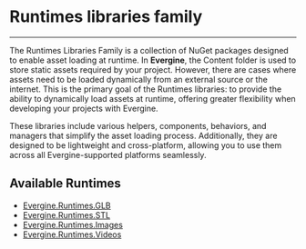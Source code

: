 # Runtimes libraries family

---
The Runtimes Libraries Family is a collection of NuGet packages designed to enable asset loading at runtime. In **Evergine**, the Content folder is used to store static assets required by your project. However, there are cases where assets need to be loaded dynamically from an external source or the internet. This is the primary goal of the Runtimes libraries: to provide the ability to dynamically load assets at runtime, offering greater flexibility when developing your projects with Evergine.

These libraries include various helpers, components, behaviors, and managers that simplify the asset loading process. Additionally, they are designed to be lightweight and cross-platform, allowing you to use them across all Evergine-supported platforms seamlessly.

## Available Runtimes

* [Evergine.Runtimes.GLB](model_runtime/index.md)
* [Evergine.Runtimes.STL](model_runtime/index.md)
* [Evergine.Runtimes.Images](image_runtime/index.md)
* [Evergine.Runtimes.Videos](video_runtime/index.md)